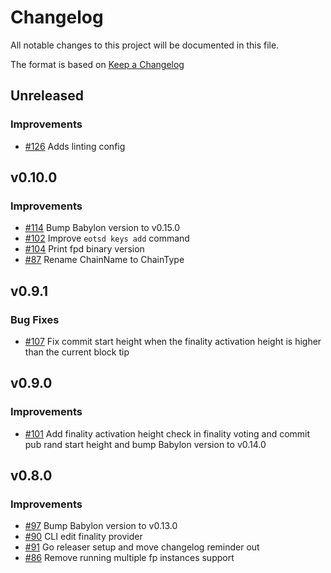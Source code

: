 <!--
Guiding Principles:

Changelogs are for humans, not machines.
There should be an entry for every single version.
The same types of changes should be grouped.
Versions and sections should be linkable.
The latest version comes first.
The release date of each version is displayed.
Mention whether you follow Semantic Versioning.

Usage:

Change log entries are to be added to the Unreleased section under the
appropriate stanza (see below). Each entry should have following format:

* [#PullRequestNumber](PullRequestLink) message

Types of changes (Stanzas):

"Features" for new features.
"Improvements" for changes in existing functionality.
"Deprecated" for soon-to-be removed features.
"Bug Fixes" for any bug fixes.
"Client Breaking" for breaking CLI commands and REST routes used by end-users.
"API Breaking" for breaking exported APIs used by developers building on SDK.
"State Machine Breaking" for any changes that result in a different AppState
given same genesisState and txList.
Ref: https://keepachangelog.com/en/1.0.0/
-->

# Changelog

All notable changes to this project will be documented in this file.

The format is based on [Keep a Changelog](https://keepachangelog.com/en/1.0.0/)

## Unreleased

### Improvements

* [#126](https://github.com/babylonlabs-io/finality-provider/pull/126) Adds linting config

## v0.10.0

### Improvements

* [#114](https://github.com/babylonlabs-io/finality-provider/pull/114) Bump Babylon version to v0.15.0
* [#102](https://github.com/babylonlabs-io/finality-provider/pull/102) Improve `eotsd keys add` command
* [#104](https://github.com/babylonlabs-io/finality-provider/pull/104) Print fpd binary version
* [#87](https://github.com/babylonlabs-io/finality-provider/pull/87) Rename ChainName to ChainType

## v0.9.1

### Bug Fixes

* [#107](https://github.com/babylonlabs-io/finality-provider/pull/107) Fix commit
start height when the finality activation height is higher than the current
block tip

## v0.9.0

### Improvements

* [#101](https://github.com/babylonlabs-io/finality-provider/pull/101) Add finality activation
height check in finality voting and commit pub rand start height and bump Babylon version to
v0.14.0

## v0.8.0

### Improvements

* [#97](https://github.com/babylonlabs-io/finality-provider/pull/97) Bump Babylon version to v0.13.0
* [#90](https://github.com/babylonlabs-io/finality-provider/pull/90) CLI edit finality provider
* [#91](https://github.com/babylonlabs-io/finality-provider/pull/91) Go releaser setup
  and move changelog reminder out
* [#86](https://github.com/babylonlabs-io/finality-provider/pull/86) Remove running multiple fp instances support
